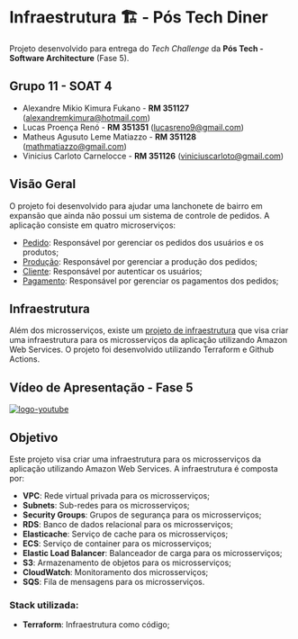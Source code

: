 # Infraestrutura 🏗️ - Pós Tech Diner

Projeto desenvolvido para entrega do *Tech Challenge* da **Pós Tech - Software Architecture** (Fase 5).

## Grupo 11 - SOAT 4
- Alexandre Mikio Kimura Fukano - **RM 351127** (alexandremkimura@hotmail.com)
- Lucas Proença Renó - **RM 351351** (lucasreno9@gmail.com)
- Matheus Agusuto Leme Matiazzo - **RM 351128** (mathmatiazzo@gmail.com)
- Vinicius Carloto Carnelocce - **RM 351126** (viniciuscarloto@gmail.com)

## Visão Geral
O projeto foi desenvolvido para ajudar uma lanchonete de bairro em expansão que ainda não possui um sistema de controle de pedidos. A aplicação consiste em quatro microserviços:
- [Pedido](https://github.com/MMatiazzo/pos-tech-diner-pedido): Responsável por gerenciar os pedidos dos usuários e os produtos;
- [Produção](https://github.com/MMatiazzo/pos-tech-diner-producao): Responsável por gerenciar a produção dos pedidos;
- [Cliente](https://github.com/MMatiazzo/pos-tech-diner-cliente): Responsável por autenticar os usuários;
- [Pagamento](https://github.com/MMatiazzo/pos-tech-diner-pagamento): Responsável por gerenciar os pagamentos dos pedidos;

## Infraestrutura
Além dos microsserviços, existe um [projeto de infraestrutura](https://github.com/MMatiazzo/infra-pos-tech-diner) que visa criar uma infraestrutura para os microsserviços da aplicação utilizando Amazon Web Services. O projeto foi desenvolvido utilizando Terraform e Github Actions.

## Vídeo de Apresentação - Fase 5
[![logo-youtube](https://github.com/user-attachments/assets/4ef4ce8c-af75-4bb3-9461-6322dab45e7d)](https://www.youtube.com/watch?v=87CyZxSenM4)

## Objetivo

Este projeto visa criar uma infraestrutura para os microsserviços da aplicação utilizando Amazon Web Services. A infraestrutura é composta por:
- **VPC**: Rede virtual privada para os microsserviços;
- **Subnets**: Sub-redes para os microsserviços;
- **Security Groups**: Grupos de segurança para os microsserviços;
- **RDS**: Banco de dados relacional para os microsserviços;
- **Elasticache**: Serviço de cache para os microsserviços;
- **ECS**: Serviço de container para os microsserviços;
- **Elastic Load Balancer**: Balanceador de carga para os microsserviços;
- **S3**: Armazenamento de objetos para os microsserviços;
- **CloudWatch**: Monitoramento dos microsserviços;
- **SQS**: Fila de mensagens para os microsserviços.

### Stack utilizada:

- **Terraform**: Infraestrutura como código;
